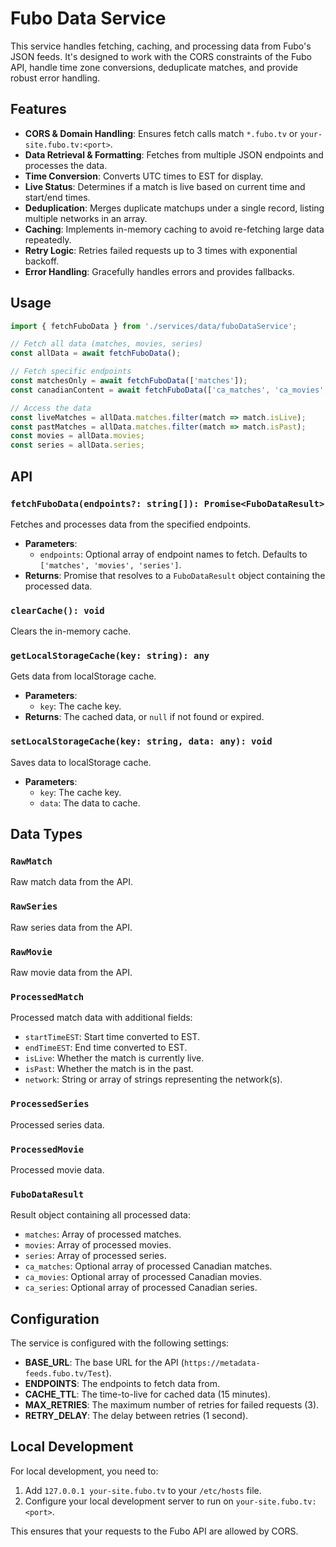# Fubo Data Service

This service handles fetching, caching, and processing data from Fubo's JSON feeds. It's designed to work with the CORS constraints of the Fubo API, handle time zone conversions, deduplicate matches, and provide robust error handling.

## Features

- **CORS & Domain Handling**: Ensures fetch calls match `*.fubo.tv` or `your-site.fubo.tv:<port>`.
- **Data Retrieval & Formatting**: Fetches from multiple JSON endpoints and processes the data.
- **Time Conversion**: Converts UTC times to EST for display.
- **Live Status**: Determines if a match is live based on current time and start/end times.
- **Deduplication**: Merges duplicate matchups under a single record, listing multiple networks in an array.
- **Caching**: Implements in-memory caching to avoid re-fetching large data repeatedly.
- **Retry Logic**: Retries failed requests up to 3 times with exponential backoff.
- **Error Handling**: Gracefully handles errors and provides fallbacks.

## Usage

```typescript
import { fetchFuboData } from './services/data/fuboDataService';

// Fetch all data (matches, movies, series)
const allData = await fetchFuboData();

// Fetch specific endpoints
const matchesOnly = await fetchFuboData(['matches']);
const canadianContent = await fetchFuboData(['ca_matches', 'ca_movies', 'ca_series']);

// Access the data
const liveMatches = allData.matches.filter(match => match.isLive);
const pastMatches = allData.matches.filter(match => match.isPast);
const movies = allData.movies;
const series = allData.series;
```

## API

### `fetchFuboData(endpoints?: string[]): Promise<FuboDataResult>`

Fetches and processes data from the specified endpoints.

- **Parameters**:
  - `endpoints`: Optional array of endpoint names to fetch. Defaults to `['matches', 'movies', 'series']`.
- **Returns**: Promise that resolves to a `FuboDataResult` object containing the processed data.

### `clearCache(): void`

Clears the in-memory cache.

### `getLocalStorageCache(key: string): any`

Gets data from localStorage cache.

- **Parameters**:
  - `key`: The cache key.
- **Returns**: The cached data, or `null` if not found or expired.

### `setLocalStorageCache(key: string, data: any): void`

Saves data to localStorage cache.

- **Parameters**:
  - `key`: The cache key.
  - `data`: The data to cache.

## Data Types

### `RawMatch`

Raw match data from the API.

### `RawSeries`

Raw series data from the API.

### `RawMovie`

Raw movie data from the API.

### `ProcessedMatch`

Processed match data with additional fields:
- `startTimeEST`: Start time converted to EST.
- `endTimeEST`: End time converted to EST.
- `isLive`: Whether the match is currently live.
- `isPast`: Whether the match is in the past.
- `network`: String or array of strings representing the network(s).

### `ProcessedSeries`

Processed series data.

### `ProcessedMovie`

Processed movie data.

### `FuboDataResult`

Result object containing all processed data:
- `matches`: Array of processed matches.
- `movies`: Array of processed movies.
- `series`: Array of processed series.
- `ca_matches`: Optional array of processed Canadian matches.
- `ca_movies`: Optional array of processed Canadian movies.
- `ca_series`: Optional array of processed Canadian series.

## Configuration

The service is configured with the following settings:

- **BASE_URL**: The base URL for the API (`https://metadata-feeds.fubo.tv/Test`).
- **ENDPOINTS**: The endpoints to fetch data from.
- **CACHE_TTL**: The time-to-live for cached data (15 minutes).
- **MAX_RETRIES**: The maximum number of retries for failed requests (3).
- **RETRY_DELAY**: The delay between retries (1 second).

## Local Development

For local development, you need to:

1. Add `127.0.0.1 your-site.fubo.tv` to your `/etc/hosts` file.
2. Configure your local development server to run on `your-site.fubo.tv:<port>`.

This ensures that your requests to the Fubo API are allowed by CORS. 